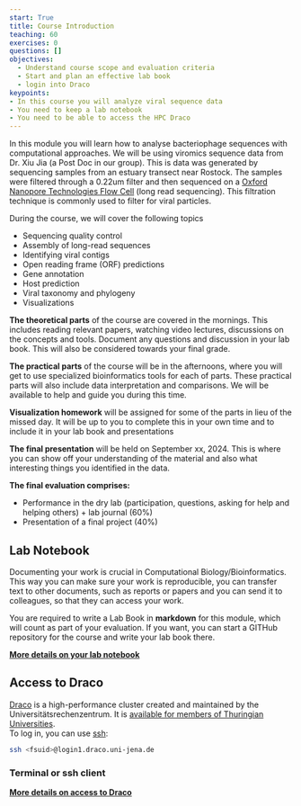 ```yaml
---
start: True
title: Course Introduction
teaching: 60
exercises: 0
questions: []
objectives:
  - Understand course scope and evaluation criteria
  - Start and plan an effective lab book
  - login into Draco
keypoints:
- In this course you will analyze viral sequence data
- You need to keep a lab notebook
- You need to be able to access the HPC Draco
---
```


In this module you will learn how to analyse bacteriophage sequences with computational approaches. We will be using viromics sequence data from Dr. Xiu Jia (a Post Doc in our group). This is data was generated by sequencing samples from an estuary transect near Rostock. The samples were filtered through a 0.22um filter and then sequenced on a [Oxford Nanopore Technologies Flow Cell](https://nanoporetech.com/platform/technology) (long read sequencing). This filtration technique is commonly used to filter for viral particles. 

During the course, we will cover the following topics
- Sequencing quality control
- Assembly of long-read sequences
- Identifying viral contigs
- Open reading frame (ORF) predictions
- Gene annotation
- Host prediction
- Viral taxonomy and phylogeny
- Visualizations

**The theoretical parts** of the course are covered in the mornings. This includes reading relevant papers, watching video lectures, discussions on the concepts and tools. Document any questions and discussion in your lab book. This will also be considered towards your final grade.

**The practical parts** of the course will be in the afternoons, where you will get to use specialized bioinformatics tools for each of parts. These practical parts will also include data interpretation and comparisons. We will be available to help and guide you during this time.

**Visualization homework** will be assigned for some of the parts in lieu of the missed day. It will be up to you to complete this in your own time and to include it in your lab book and presentations

**The final presentation** will be held on September xx, 2024. This is where you can show off your understanding of the material and also what interesting things you identified in the data. 

**The final evaluation comprises:**

- Performance in the dry lab (participation, questions, asking for help and helping others) + lab journal (60%)
- Presentation of a final project (40%)

## Lab Notebook

Documenting your work is crucial in Computational Biology/Bioinformatics. This way you can make sure your work is reproducible, you can transfer text to other documents, such as reports or papers and you can send it to colleagues, so that they can access your work.   

You are required to write a Lab Book in **markdown** for this module, which will count as part of your evaluation. If you want, you can start a GITHub repository for the course and write your lab book there.  

**[More details on your lab notebook](https://mgxlab.github.io/Viromics2024/labbook/index.html)**


## Access to Draco

[Draco](https://wiki.uni-jena.de/pages/viewpage.action?pageId=22453002) is a high-performance cluster created and maintained by the Universitätsrechenzentrum. It is [available for members of Thuringian Universities](http://sternb.gitpages.tpi.uni-jena.de/draco-101-2023-01/#5).  
To log in, you can use [ssh](http://sternb.gitpages.tpi.uni-jena.de/draco-101-2023-01/#15): 

```bash
ssh <fsuid>@login1.draco.uni-jena.de
```

### Terminal or ssh client

**[More details on access to Draco](https://mgxlab.github.io/Viromics2024/draco/index.html)**
